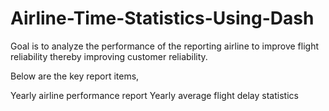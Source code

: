 # Airline-Time-Statistics-Using-Dash
 Goal is to analyze the performance of the reporting airline to improve flight reliability thereby improving customer reliability.

Below are the key report items,

Yearly airline performance report 
Yearly average flight delay statistics
